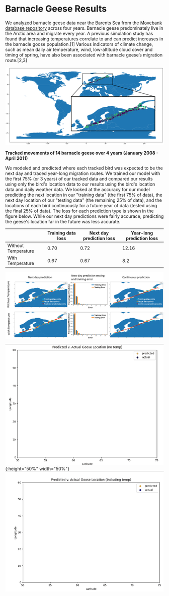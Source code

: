 # Barnacle Geese Results 

We analyzed barnacle geese data near the Barents Sea from the [Movebank database repository](www.movebank.org) across four years. Barnacle geese predominately live in the Arctic area and migrate every year. A previous simulation study has found that increasing temperatures correlate to and can predict increases in the barnacle goose population.[1] Various indicators of climate change, such as mean daily air temperature, wind, low-altitude cloud cover and timing of spring, have also been associated with barnacle geese’s migration route.[2,3]

![alt="Geese tracks" width="240", height="180" border="10"](https://github.com/JSRist0028/animalmigration/blob/3bc2be85841a5446790dae1d9d96fb33ac6c8285/website/barnaclegeesetracks.png?raw=true)

**Tracked movements of 14 barnacle geese over 4 years (January 2008 - April 2011)**


We modeled and predicted where each tracked bird was expected to be the next day and traced year-long migration routes. We trained our model with the first 75% (or 3 years) of our tracked data and compared our results using only the bird's location data to our results using the bird's location data and daily weather data. We looked at the accuracy for our model predicting the next location in our "training data" (the first 75% of data), the next day location of our "testing data" (the remaining 25% of data), and the locations of each bird continuously for a future year of data (tested using the final 25% of data). The loss for each prediction type is shown in the figure below. While our next day predictions were fairly accurace, predicting the geese's location far in the future was less accurate. 


|    | Training data loss | Next day prediction loss | Year-long prediction loss |
| --- | --- | --- | --- |
| Without Temperature | 0.70 | 0.72 | 12.16 |
| With Temperature | 0.67 | 0.67 | 8.2 | 


![alt="Geese results" width="880" border="10"](https://github.com/JSRist0028/animalmigration/blob/94fd4e5fd2e6634fae69666f3989a87153fb50b7/website/goose_results.PNG?raw=true)


![alt="Geese animation no temp" width="200" border="10"](https://github.com/JSRist0028/animalmigration/blob/cf88cd2bc6fd08950ad5a01aeafcb75bb0c46602/animations/GooseNoTemp.gif?raw=true){:height="50%" width="50%"}
![alt="Geese animation no temp" width="200" border="10"](https://github.com/JSRist0028/animalmigration/blob/cf88cd2bc6fd08950ad5a01aeafcb75bb0c46602/animations/GooseTemp.gif?raw=true)

